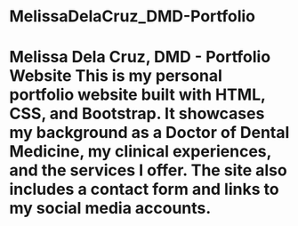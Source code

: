 # MelissaDelaCruz_DMD-Portfolio
# Melissa Dela Cruz, DMD - Portfolio Website  This is my personal portfolio website built with HTML, CSS, and Bootstrap.   It showcases my background as a Doctor of Dental Medicine, my clinical experiences, and the services I offer.   The site also includes a contact form and links to my social media accounts. 
